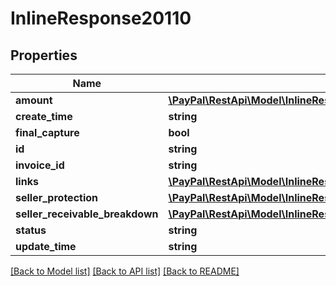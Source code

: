 # InlineResponse20110

## Properties
Name | Type | Description | Notes
------------ | ------------- | ------------- | -------------
**amount** | [**\PayPal\RestApi\Model\InlineResponse20110Amount**](InlineResponse20110Amount.md) |  | [optional] 
**create_time** | **string** |  | [optional] 
**final_capture** | **bool** |  | [optional] 
**id** | **string** |  | [optional] 
**invoice_id** | **string** |  | [optional] 
**links** | [**\PayPal\RestApi\Model\InlineResponse20110Links[]**](InlineResponse20110Links.md) |  | [optional] 
**seller_protection** | [**\PayPal\RestApi\Model\InlineResponse20018ResourceSellerProtection**](InlineResponse20018ResourceSellerProtection.md) |  | [optional] 
**seller_receivable_breakdown** | [**\PayPal\RestApi\Model\InlineResponse20110SellerReceivableBreakdown**](InlineResponse20110SellerReceivableBreakdown.md) |  | [optional] 
**status** | **string** |  | [optional] 
**update_time** | **string** |  | [optional] 

[[Back to Model list]](../README.md#documentation-for-models) [[Back to API list]](../README.md#documentation-for-api-endpoints) [[Back to README]](../README.md)


